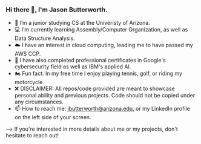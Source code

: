 ### Hi there 👋, I'm Jason Butterworth.

- 🌵 I’m a junior studying CS at the Univeristy of Arizona.
- 💻 I’m currently learning Assembly/Computer Organization, as well as Data Structure Analysis.
- ☁️ I have an interest in cloud computing, leading me to have passed my AWS CCP.
- 🧠 I have also completed professional certificates in Google's cybersecurity field as well as IBM's applied AI.
- 🏍️ Fun fact: In my free time I enjoy playing tennis, golf, or riding my motorcycle.
- ❌ DISCLAIMER: All repos/code provided are meant to showcase personal ability and previous projects. Code should not be copied under any circumstances.                           
- 📫 How to reach me: jbutterworth@arizona.edu, or my LinkedIn profile on the left side of your screen.

--> If you're interested in more details about me or my projects, don't hesitate to reach out!
